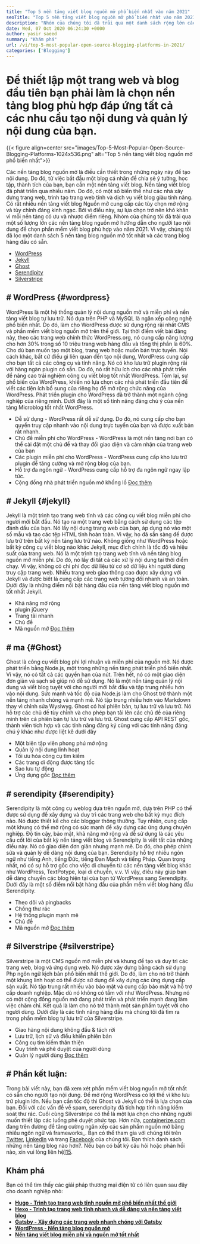 ```yaml
---
title: "Top 5 nền tảng viết blog nguồn mở phổ biến nhất vào năm 2021" 
seoTitle: "Top 5 nền tảng viết blog nguồn mở phổ biến nhất vào năm 2021" 
description: "Nhóm của chúng tôi đã trải qua một danh sách rộng lớn các công cụ quản lý nội dung và blog và chúng tôi có nền tảng viết blog nguồn mở top 5 được liệt kê ngắn." 
date: Wed, 07 Oct 2020 06:24:30 +0000
author: yasir saeed
summary: "Khám phá" 
url: /vi/top-5-most-popular-open-source-blogging-platforms-in-2021/
categories: ['Blogging']
---
```


# Để thiết lập một trang web và blog đầu tiên bạn phải làm là chọn nền tảng blog phù hợp đáp ứng tất cả các nhu cầu tạo nội dung và quản lý nội dung của bạn.

{{< figure align=center src="images/Top-5-Most-Popular-Open-Source-Blogging-Platforms-1024x536.png" alt="Top 5 nền tảng viết blog nguồn mở phổ biến nhất">}}

Các nền tảng blog nguồn mở là điều cần thiết trong những ngày này để tạo nội dung. Do đó, từ việc bắt đầu một blog cá nhân để chia sẻ ý tưởng, học tập, thành tích của bạn, bạn cần một nền tảng viết blog. Nền tảng viết blog đã phát triển qua nhiều năm. Do đó, có một số biến thể như các nhà xây dựng trang web, trình tạo trang web tĩnh và dịch vụ viết blog giàu tính năng.
Có rất nhiều nền tảng viết blog Nguồn mở cung cấp các tùy chọn mở rộng và tùy chỉnh đáng kinh ngạc. Bởi vì điều này, sự lựa chọn trở nên khó khăn vì mỗi nền tảng có ưu và nhược điểm riêng. Nhóm của chúng tôi đã trải qua một số lượng lớn các nền tảng blog nguồn mở hướng dẫn cho người tạo nội dung để chọn phần mềm viết blog phù hợp vào năm 2021. Vì vậy, chúng tôi đã lọc một danh sách 5 nền tảng blog nguồn mở tốt nhất và các trang blog hàng đầu có sẵn.
  * [WordPress][1]
  * [Jekyll][2]
  * [Ghost][3]
  * [Serendipity][4]
  * [Silverstripe][5]

## # **WordPress** {#wordpress}
WordPress là một hệ thống quản lý nội dung nguồn mở và miễn phí và nền tảng viết blog tự lưu trữ. Nó dựa trên PHP và MySQL là ngăn xếp công nghệ phổ biến nhất. Do đó, làm cho WordPress được sử dụng rộng rãi nhất CMS và phần mềm viết blog nguồn mở trên thế giới. Tại thời điểm viết bài đăng này, theo các trang web chính thức WordPress.org, nó cung cấp năng lượng cho hơn 30% trong số 10 triệu trang web hàng đầu và tổng thị phần là 60%.
Cho dù bạn muốn tạo một blog, trang web hoặc muốn bán trực tuyến. Nói cách khác, bất cứ điều gì liên quan đến tạo nội dung, WordPress cung cấp cho bạn tất cả các công cụ và tính năng. Nó có kho lưu trữ plugin rộng rãi với hàng ngàn plugin có sẵn. Do đó, nó rất hữu ích cho các nhà phát triển để nâng cao trải nghiệm công cụ viết blog tốt nhất WordPress.
Tóm lại, sự phổ biến của WordPress, khiến nó lựa chọn các nhà phát triển đầu tiên để viết các tiện ích bổ sung của riêng họ để mở rộng chức năng của WordPress. Phát triển plugin cho WordPress đã trở thành một ngành công nghiệp của riêng mình.
Dưới đây là một số tính năng đáng chú ý của nền tảng Microblog tốt nhất WordPress.
  * Dễ sử dụng - WordPress rất dễ sử dụng. Do đó, nó cung cấp cho bạn quyền truy cập nhanh vào nội dung trực tuyến của bạn và được xuất bản rất nhanh.
  * Chủ đề miễn phí cho WordPress - WordPress là một nền tảng nơi bạn có thể cài đặt một chủ đề và thay đổi giao diện và cảm nhận của trang web của bạn
  * Các plugin miễn phí cho WordPress - WordPress cung cấp kho lưu trữ plugin để tăng cường và mở rộng blog của bạn.
  * Hỗ trợ đa ngôn ngữ - WordPress cung cấp hỗ trợ đa ngôn ngữ ngay lập tức.
  * Cộng đồng nhà phát triển nguồn mở khổng lồ
    [Đọc thêm][6]

## # **Jekyll** {#jekyll}
Jekyll là một trình tạo trang web tĩnh và các công cụ viết blog miễn phí cho người mới bắt đầu. Nó tạo ra một trang web bằng cách sử dụng các tệp đánh dấu của bạn. Nó lấy nội dung trang web của bạn, áp dụng nó vào một số mẫu và tạo các tệp HTML tĩnh hoàn toàn. Vì vậy, họ đã sẵn sàng để được lưu trữ trên bất kỳ nền tảng lưu trữ nào.
Không giống như WordPress hoặc bất kỳ công cụ viết blog nào khác Jekyll, mục đích chính là tốc độ và hiệu suất của trang web. Nó là một trình tạo trang web tĩnh và nền tảng blog nguồn mở miễn phí. Do đó, nó lấy đi tất cả các xử lý nội dung tại thời điểm chạy. Vì vậy, không có chi phí đọc dữ liệu từ cơ sở dữ liệu khi người dùng truy cập trang web. Nhiều trang web giao thông cao được xây dựng với Jekyll và được biết là cung cấp các trang web tương đối nhanh và an toàn.
Dưới đây là những điểm nổi bật hàng đầu của nền tảng viết blog nguồn mở tốt nhất Jekyll.
  * Khả năng mở rộng
  * plugin jQuery
  * Trang tải nhanh
  * Chủ đề
  * Mã nguồn mở
    [Đọc thêm][7]

## # **ma** {#Ghost}
Ghost là công cụ viết blog phi lợi nhuận và miễn phí của nguồn mở. Nó được phát triển bằng Node.js, một trong những nền tảng phát triển phổ biến nhất. Vì vậy, nó có tất cả các quyền hạn của nút. Trên hết, nó có một giao diện đơn giản và sạch sẽ giúp nó dễ sử dụng. Nó là một nền tảng quản lý nội dung và viết blog tuyệt vời cho người mới bắt đầu và tập trung nhiều hơn vào nội dung.
Sức mạnh và tốc độ của Node.js làm cho Ghost trở thành một nền tảng nhanh chóng và mạnh mẽ. Nó tập trung nhiều hơn vào Markdown thay vì chỉnh sửa Wysiwyg. Ghost có hai phiên bản, tự lưu trữ và lưu trữ. Nó hỗ trợ các chủ đề tùy chỉnh và cho phép bạn tải lên các chủ đề của riêng mình trên cả phiên bản tự lưu trữ và lưu trữ.
Ghost cung cấp API REST gốc, thành viên tích hợp và các tính năng đăng ký cùng với các tính năng đáng chú ý khác như được liệt kê dưới đây
  * Một biên tập viên phong phú mở rộng
  * Quản lý nội dung linh hoạt
  * Tối ưu hóa công cụ tìm kiếm
  * Các trang di động được tăng tốc
  * Sao lưu tự động
  * Ứng dụng gốc
    [Đọc thêm][8]

## # **serendipity** {#serendipity}
Serendipity là một công cụ weblog dựa trên nguồn mở, dựa trên PHP có thể được sử dụng để xây dựng và duy trì các trang web cho bất kỳ mục đích nào. Nó được thiết kế cho các blogger thông thường. Tuy nhiên, cung cấp một khung có thể mở rộng có sức mạnh để xây dựng các ứng dụng chuyên nghiệp.
Độ tin cậy, bảo mật, khả năng mở rộng và dễ sử dụng là các yêu cầu cốt lõi của bất kỳ nền tảng viết blog và Serendipity là viết tắt của những điều này. Nó có giao diện đơn giản nhưng mạnh mẽ. Do đó, cho phép chỉnh sửa và quản lý dễ dàng nội dung của bạn.
Serendipity hỗ trợ nhiều ngôn ngữ như tiếng Anh, tiếng Đức, tiếng Đan Mạch và tiếng Pháp. Quan trọng nhất, nó có sự hỗ trợ gốc cho việc di chuyển từ các nền tảng viết blog khác như WordPress, TextPotype, loại di chuyển, v.v. Vì vậy, điều này giúp bạn dễ dàng chuyển các blog hiện tại của bạn từ WordPress sang Serendipity.
Dưới đây là một số điểm nổi bật hàng đầu của phần mềm viết blog hàng đầu Serendipity.
  * Theo dõi và pingbacks
  * Chống thư rác
  * Hệ thống plugin mạnh mẽ
  * Chủ đề
  * Mã nguồn mở
    [Đọc thêm][9]

## # **Silverstripe** {#silverstripe}
Silverstripe là một CMS nguồn mở miễn phí và khung để tạo và duy trì các trang web, blog và ứng dụng web. Nó được xây dựng bằng cách sử dụng Php ngôn ngữ kịch bản phổ biến nhất thế giới. Do đó, làm cho nó trở thành một khung linh hoạt có thể được sử dụng để xây dựng các ứng dụng cấp sản xuất.
Nó tập trung rất nhiều vào bảo mật và cung cấp bảo mật và hỗ trợ cấp doanh nghiệp. Mặc dù nó không có tầm với như WordPress. Nhưng nó có một cộng đồng nguồn mở đang phát triển và phát triển mạnh đang làm việc chăm chỉ. Kết quả là làm cho nó trở thành một sản phẩm tuyệt vời cho người dùng.
Dưới đây là các tính năng hàng đầu mà chúng tôi đã tìm ra trong phần mềm blog tự lưu trữ của Silverstripe.
  * Giao hàng nội dung không đầu & tách rời
  * Lưu trữ, lịch sử và điều khiển phiên bản
  * Công cụ tìm kiếm thân thiện
  * Quy trình và phê duyệt của người dùng
  * Quản lý người dùng
    [Đọc thêm][10]

## # Phần kết luận:
Trong bài viết này, bạn đã xem xét phần mềm viết blog nguồn mở tốt nhất có sẵn cho người tạo nội dung. Để mở rộng WordPress có lợi thế vì kho lưu trữ plugin lớn. Nếu bạn cần tốc độ thì Ghost và Jekyll có thể là lựa chọn của bạn. Đối với các vấn đề về spam, serendipity đã tích hợp tính năng kiểm soát thư rác. Cuối cùng Silverstripe có thể là một lựa chọn cho những người muốn thiết lập các luồng phê duyệt phức tạp.
Hơn nữa, [containerize.com][11] đang trên đường để tăng cường ngăn xếp các sản phẩm nguồn mở bằng nhiều ngôn ngữ và frameworks_. Bạn có thể tham gia với chúng tôi trên [Twitter][12], [LinkedIn][13] và trang [Facebook][14] của chúng tôi. Bạn thích danh sách những nền tảng blog nào hơn?. Nếu bạn có bất kỳ câu hỏi hoặc phản hồi nào, xin vui lòng liên hệ][15].

## Khám phá
Bạn có thể tìm thấy các giải pháp thương mại điện tử có liên quan sau đây cho doanh nghiệp nhỏ:
* [**Hugo - Trình tạo trang web tĩnh nguồn mở phổ biến nhất thế giới**][16]
* [**Hexo - Trình tạo trang web tĩnh nhanh và dễ dàng và nền tảng viết blog**][17]
* [**Gatsby - Xây dựng các trang web nhanh chóng với Gatsby**][18]
* **[WordPress - Nền tảng blog nguồn mở][19]**
* **[Nền tảng viết blog miễn phí và nguồn mở tốt nhất][20]**

  
[1]: #wordpress
[2]: #jekyll
[3]: #ghost
[4]: #serendipity
[5]: #silverstripe
[6]: https://products.containerize.com/blogging/wordpress
[7]: https://products.containerize.com/blogging/jekyll
[8]: https://products.containerize.com/blogging/ghost
[9]: https://products.containerize.com/blogging/serendipity
[10]: https://products.containerize.com/blogging/silverstripe
[11]: https://www.containerize.com/
[12]: https://twitter.com/containerize_co
[13]: https://www.linkedin.com/company/containerize/
[14]: http://facebook.com/containerize
[15]: mailto:yasir.saeed@aspose.com
[16]: https://products.containerize.com/blogging/hugo/
[17]: https://products.containerize.com/blogging/hexo/
[18]: https://products.containerize.com/blogging/gatsby/
[19]: https://products.containerize.com/blogging/wordpress/
[20]: https://products.containerize.com/blogging/
